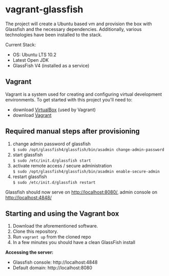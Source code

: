 vagrant-glassfish
=================
The project will create a Ubuntu based vm and provision the box with Glassfish and the necessary dependencies.  Additionally, various technologies have been installed to the stack.

Current Stack:

 * OS: Ubuntu LTS 10.2
 * Latest Open JDK
 * GlassFish V4 (installed as a service)

Vagrant
-------
Vagrant is a system used for creating and configuring virtual development environments.  To get started with this project you'll need to:

 * download [VirtualBox](https://www.virtualbox.org/wiki/Downloads) (used by Vagrant)
 * download [Vagrant](http://downloads.vagrantup.com/)

## Required manual steps after provisioning

1. change admin password of glassfish<br>
``$ sudo /opt/glassfish4/glassfish/bin/asadmin change-admin-password``
2. start glassfish<br>
``$ sudo /etc/init.d/glassfish start``
3. activate remote access / secure administration<br>
``$ sudo /opt/glassfish4/glassfish/bin/asadmin enable-secure-admin``
4. restart glassfish<br>
``$ sudo /etc/init.d/glassfish restart``

Glassfish should now serve on [http://localhost:8080/](http://localhost:8080/), admin console on [http://localhost:4848/](http://localhost:4848/)

Starting and using the Vagrant box
----------------------------------
1. Download the aforementioned software.
2. Clone this repository.
3. Run ```vagrant up``` from the cloned repo
4. In a few minutes you should have a clean GlassFish install

**Accessing the server:**

 * Glassfish console: http://localhost:4848
 * Default domain: http://localhost:8080
